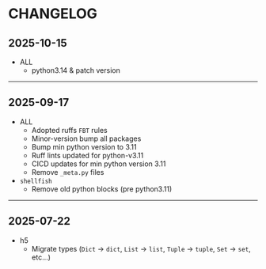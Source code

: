 # CHANGELOG

## 2025-10-15

- ALL
  - python3.14 & patch version

---

## 2025-09-17

- ALL
  - Adopted ruffs `FBT` rules
  - Minor-version bump all packages
  - Bump min python version to 3.11
  - Ruff lints updated for python-v3.11
  - CICD updates for min python version 3.11
  - Remove `_meta.py` files
- `shellfish`
  - Remove old python blocks (pre python3.11)

---

## 2025-07-22

- h5
  - Migrate types (`Dict` -> `dict`, `List` -> `list`, `Tuple` -> `tuple`, `Set`
    -> `set`, etc...)
